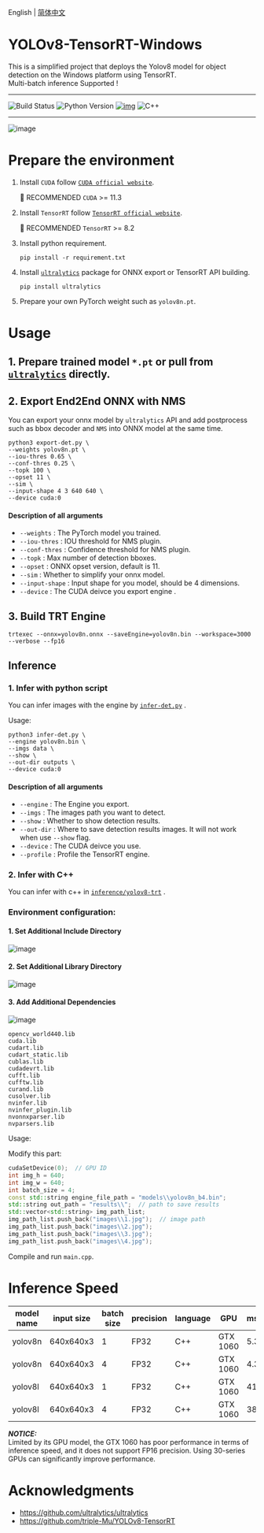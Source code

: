 English | [简体中文](README_CH.md)
# YOLOv8-TensorRT-Windows

This is a simplified project that deploys the Yolov8 model for object detection on the Windows platform using TensorRT. </br>
Multi-batch inference Supported ! </br>

---
![Build Status](https://img.shields.io/endpoint.svg?url=https%3A%2F%2Factions-badge.atrox.dev%2Fatrox%2Fsync-dotenv%2Fbadge&style=flat)
![Python Version](https://img.shields.io/badge/Python-3.8--3.10-FFD43B?logo=python)
[![img](https://badgen.net/badge/icon/tensorrt?icon=azurepipelines&label)](https://developer.nvidia.com/tensorrt)
![C++](https://img.shields.io/badge/CPP-11%2F14-yellow)

---
![image](src/results.png)


# Prepare the environment

1. Install `CUDA` follow [`CUDA official website`](https://docs.nvidia.com/cuda/cuda-installation-guide-linux/index.html#download-the-nvidia-cuda-toolkit).

   🚀 RECOMMENDED `CUDA` >= 11.3

2. Install `TensorRT` follow [`TensorRT official website`](https://developer.nvidia.com/nvidia-tensorrt-8x-download).

   🚀 RECOMMENDED `TensorRT` >= 8.2

2. Install python requirement.

   ``` shell
   pip install -r requirement.txt
   ```

3. Install [`ultralytics`](https://github.com/ultralytics/ultralytics) package for ONNX export or TensorRT API building.

   ``` shell
   pip install ultralytics
   ```

5. Prepare your own PyTorch weight such as `yolov8n.pt`.


# Usage

## 1. Prepare trained model `*.pt` or pull from [`ultralytics`](https://github.com/ultralytics/ultralytics) directly.

## 2. Export End2End ONNX with NMS

You can export your onnx model by `ultralytics` API and add postprocess such as bbox decoder and `NMS` into ONNX model at the same time.

``` shell
python3 export-det.py \
--weights yolov8n.pt \
--iou-thres 0.65 \
--conf-thres 0.25 \
--topk 100 \
--opset 11 \
--sim \
--input-shape 4 3 640 640 \
--device cuda:0
```

#### Description of all arguments

- `--weights` : The PyTorch model you trained.
- `--iou-thres` : IOU threshold for NMS plugin.
- `--conf-thres` : Confidence threshold for NMS plugin.
- `--topk` : Max number of detection bboxes.
- `--opset` : ONNX opset version, default is 11.
- `--sim` : Whether to simplify your onnx model.
- `--input-shape` : Input shape for you model, should be 4 dimensions.
- `--device` : The CUDA deivce you export engine .


## 3. Build TRT Engine 
``` shell
trtexec --onnx=yolov8n.onnx --saveEngine=yolov8n.bin --workspace=3000 --verbose --fp16
```

## Inference

### 1. Infer with python script

You can infer images with the engine by [`infer-det.py`](infer-det.py) .

Usage:

``` shell
python3 infer-det.py \
--engine yolov8n.bin \
--imgs data \
--show \
--out-dir outputs \
--device cuda:0
```

#### Description of all arguments

- `--engine` : The Engine you export.
- `--imgs` : The images path you want to detect.
- `--show` : Whether to show detection results.
- `--out-dir` : Where to save detection results images. It will not work when use `--show` flag.
- `--device` : The CUDA deivce you use.
- `--profile` : Profile the TensorRT engine.

### 2. Infer with C++

You can infer with c++ in [`inference/yolov8-trt`](inference/yolov8-trt) .

### Environment configuration:
#### 1. Set Additional Include Directory
![image](src/env-setting1.jpg)

#### 2. Set Additional Library Directory
![image](src/env-setting2.jpg)

#### 3. Add Additional Dependencies
![image](src/env-setting3.jpg)
``` shell
opencv_world440.lib
cuda.lib
cudart.lib
cudart_static.lib
cublas.lib
cudadevrt.lib
cufft.lib
cufftw.lib
curand.lib
cusolver.lib
nvinfer.lib
nvinfer_plugin.lib
nvonnxparser.lib
nvparsers.lib
```


Usage:

Modify this part:
``` c++
cudaSetDevice(0);  // GPU ID
int img_h = 640;
int img_w = 640;
int batch_size = 4;
const std::string engine_file_path = "models\\yolov8n_b4.bin";
std::string out_path = "results\\";  // path to save results
std::vector<std::string> img_path_list;
img_path_list.push_back("images\\1.jpg");  // image path
img_path_list.push_back("images\\2.jpg");
img_path_list.push_back("images\\3.jpg");
img_path_list.push_back("images\\4.jpg");
```

Compile and run `main.cpp`.

# Inference Speed
| model name | input size | batch size | precision | language | GPU   | ms/img |  
| -------- | -------- | -------- | ------- | -------- | -------- | -------- |  
| yolov8n   | 640x640x3 | 1     | FP32   | C++    | GTX 1060 | 5.3    |  
| yolov8n   | 640x640x3 | 4     | FP32   | C++    | GTX 1060 | 4.35   |  
| yolov8l   | 640x640x3 | 1     | FP32   | C++    | GTX 1060 | 41    |  
| yolov8l   | 640x640x3 | 4     |FP32   | C++    | GTX 1060 | 38.25 |  

***NOTICE:*** </br>
Limited by its GPU model, the GTX 1060 has poor performance in terms of inference speed, and it does not support FP16 precision. Using 30-series GPUs can significantly improve performance.  


# Acknowledgments
- https://github.com/ultralytics/ultralytics
- https://github.com/triple-Mu/YOLOv8-TensorRT